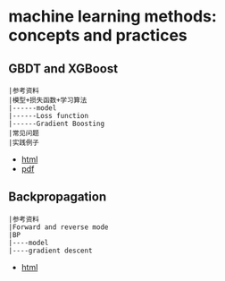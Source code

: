 # machine learning methods: concepts and practices

## GBDT and XGBoost
    |参考资料
    |模型+损失函数+学习算法
    |------model
    |------Loss function
    |------Gradient Boosting
    |常见问题
    |实践例子
- [html](http://htmlpreview.github.io/?https://github.com/zhouqp631/ml_practice/blob/master/ml_practice/GBDT_and_related/gbdt_xgboost.html)
- [pdf](https://github.com/zhouqp631/ml_practice/blob/master/ml_practice/GBDT_and_related/gbdt_xgboost.pdf)

## Backpropagation
    |参考资料
    |Forward and reverse mode
    |BP
    |----model
    |----gradient descent
- [html](http://htmlpreview.github.io/?https://github.com/zhouqp631/ml_practice/blob/master/ml_practice/backpropagation.html)